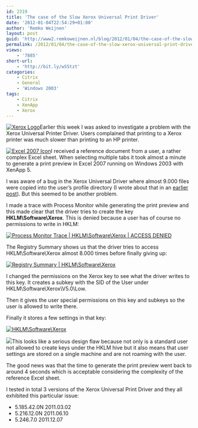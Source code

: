 ```yaml
---
id: 2319
title: 'The case of the Slow Xerox Universal Print Driver'
date: '2012-01-04T22:54:29+01:00'
author: 'Remko Weijnen'
layout: post
guid: 'http://www2.remkoweijnen.nl/blog/2012/01/04/the-case-of-the-slow-xerox-universal-print-driver/'
permalink: /2012/01/04/the-case-of-the-slow-xerox-universal-print-driver/
views:
    - '7885'
short-url:
    - 'http://bit.ly/wSStzt'
categories:
    - Citrix
    - General
    - 'Windows 2003'
tags:
    - Citrix
    - XenApp
    - Xerox
---
```


[![Xerox Logo](http://192.168.40.25:8081/wp-content/uploads/2012/01/image_thumb9.png "Xerox Logo")](http://192.168.40.25:8081/wp-content/uploads/2012/01/image9.png)Earlier this week I was asked to investigate a problem with the Xerox Universal Printer Driver. Users complained that printing to a Xerox printer was much slower than printing to an HP printer.

[![Excel 2007 Icon](http://192.168.40.25:8081/wp-content/uploads/2012/01/image_thumb10.png "Excel 2007 Icon")](http://192.168.40.25:8081/wp-content/uploads/2012/01/image10.png)I received a reference document from a user, a rather complex Excel sheet. When selecting multiple tabs it took almost a minute to generate a print preview in Excel 2007 running on Windows 2003 with XenApp 5.

I was aware of a bug in the Xerox Universal Driver where almost 9.000 files were copied into the user’s profile directory (I wrote about that in an [earlier post](http://192.168.40.25:8081/2011/02/08/the-case-of-the-citrix-ready-printer-driver/)). But this seemed to be another problem.

I made a trace with Process Monitor while generating the print preview and this made clear that the driver tries to create the key **HKLM\\Software\\Xerox**. This is denied because a user has of course no permissions to write in HKLM:

[![Process Monitor Trace | HKLM\Software\Xerox | ACCESS DENIED](http://192.168.40.25:8081/wp-content/uploads/2012/01/clip_image002_thumb.jpg "Process Monitor")](http://192.168.40.25:8081/wp-content/uploads/2012/01/clip_image002.jpg)

The Registry Summary shows us that the driver tries to access HKLM\\Software\\Xerox almost 8.000 times before finally giving up:

[![Registry Summary | HKLM\Software\Xerox](http://192.168.40.25:8081/wp-content/uploads/2012/01/clip_image0026_thumb.jpg "Process Monitor")](http://192.168.40.25:8081/wp-content/uploads/2012/01/clip_image0026.jpg)

I changed the permissions on the Xerox key to see what the driver writes to this key. It creates a subkey with the SID of the User under HKLM\\Software\\Xerox\\V5.0\\Low.

Then it gives the user special permissions on this key and subkeys so the user is allowed to write there.

Finally it stores a few settings in that key:

[![HKLM\Software\Xerox](http://192.168.40.25:8081/wp-content/uploads/2012/01/clip_image0028_thumb.jpg "Registry Editor")](http://192.168.40.25:8081/wp-content/uploads/2012/01/clip_image0028.jpg)

![](http://farm1.staticflickr.com/113/282707058_02305d3cce_z.jpg?zz=1)This looks like a serious design flaw because not only is a standard user not allowed to create keys under the HKLM hive but it also means that user settings are stored on a single machine and are not roaming with the user.

The good news was that the time to generate the print preview went back to around 4 seconds which is acceptable considering the complexity of the reference Excel sheet.

I tested in total 3 versions of the Xerox Universal Print Driver and they all exhibited this particular issue:

- 5.185.42.0N 2011.03.02
- 5.216.12.0N 2011.06.10
- 5.246.7.0 2011.12.07